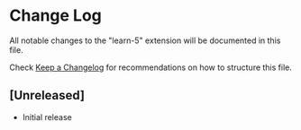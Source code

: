# Change Log

All notable changes to the "learn-5" extension will be documented in this file.

Check [Keep a Changelog](http://keepachangelog.com/) for recommendations on how to structure this file.

## [Unreleased]

- Initial release